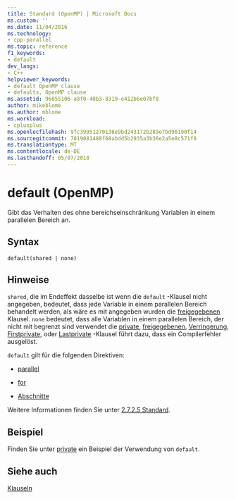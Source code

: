```yaml
---
title: Standard (OpenMP) | Microsoft Docs
ms.custom: ''
ms.date: 11/04/2016
ms.technology:
- cpp-parallel
ms.topic: reference
f1_keywords:
- default
dev_langs:
- C++
helpviewer_keywords:
- default OpenMP clause
- defaults, OpenMP clause
ms.assetid: 96055106-a8f0-40b3-8319-e412b6e07bf8
author: mikeblome
ms.author: mblome
ms.workload:
- cplusplus
ms.openlocfilehash: 9fc39951270138e9bd243172b289e7bd96190f14
ms.sourcegitcommit: 7019081488f68abdd5b2935a3b36e2a5e8c571f8
ms.translationtype: MT
ms.contentlocale: de-DE
ms.lasthandoff: 05/07/2018
---
```

# <a name="default-openmp"></a>default (OpenMP)
Gibt das Verhalten des ohne bereichseinschränkung Variablen in einem parallelen Bereich an.  
  
## <a name="syntax"></a>Syntax  
  
```  
default(shared | none)  
```  
  
## <a name="remarks"></a>Hinweise  
 `shared`, die im Endeffekt dasselbe ist wenn die `default` -Klausel nicht angegeben, bedeutet, dass jede Variable in einem parallelen Bereich behandelt werden, als wäre es mit angegeben wurden die [freigegebenen](../../../parallel/openmp/reference/shared-openmp.md) Klausel. `none` bedeutet, dass alle Variablen in einem parallelen Bereich, der nicht mit begrenzt sind verwendet die [private](../../../parallel/openmp/reference/private-openmp.md), [freigegebenen](../../../parallel/openmp/reference/shared-openmp.md), [Verringerung](../../../parallel/openmp/reference/reduction.md), [Firstprivate](../../../parallel/openmp/reference/firstprivate.md), oder [Lastprivate](../../../parallel/openmp/reference/lastprivate.md) -Klausel führt dazu, dass ein Compilerfehler ausgelöst.  
  
 `default` gilt für die folgenden Direktiven:  
  
-   [parallel](../../../parallel/openmp/reference/parallel.md)  
  
-   [for](../../../parallel/openmp/reference/for-openmp.md)  
  
-   [Abschnitte](../../../parallel/openmp/reference/sections-openmp.md)  
  
 Weitere Informationen finden Sie unter [2.7.2.5 Standard](../../../parallel/openmp/2-7-2-5-default.md).  
  
## <a name="example"></a>Beispiel  
 Finden Sie unter [private](../../../parallel/openmp/reference/private-openmp.md) ein Beispiel der Verwendung von `default`.  
  
## <a name="see-also"></a>Siehe auch  
 [Klauseln](../../../parallel/openmp/reference/openmp-clauses.md)